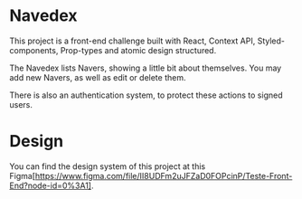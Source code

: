 # Navedex

This project is a front-end challenge built with React, Context API, Styled-components, Prop-types and atomic design structured.

The Navedex lists Navers, showing a little bit about themselves.
You may add new Navers, as well as edit or delete them.

There is also an authentication system, to protect these actions to signed users.

# Design

You can find the design system of this project at this Figma[https://www.figma.com/file/II8UDFm2uJFZaD0FOPcinP/Teste-Front-End?node-id=0%3A1].
